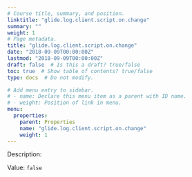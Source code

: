 ```yaml
---
# Course title, summary, and position.
linktitle: "glide.log.client.script.on.change"
summary: ""
weight: 1
# Page metadata.
title: "glide.log.client.script.on.change"
date: "2018-09-09T00:00:00Z"
lastmod: "2018-09-09T00:00:00Z"
draft: false  # Is this a draft? true/false
toc: true  # Show table of contents? true/false
type: docs  # Do not modify.

# Add menu entry to sidebar.
# - name: Declare this menu item as a parent with ID name.
# - weight: Position of link in menu.
menu:
  properties:
    parent: Properties
    name: "glide.log.client.script.on.change"
    weight: 1
---
```


Description: 


Value: `false`